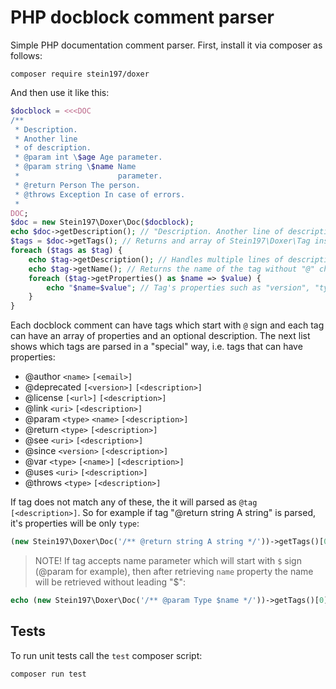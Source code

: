 # PHP docblock comment parser
Simple PHP documentation comment parser. First, install it via composer as follows:
```
composer require stein197/doxer
```
And then use it like this:
```php
$docblock = <<<DOC
/**
 * Description.
 * Another line
 * of description.
 * @param int \$age Age parameter.
 * @param string \$name Name
 *                      parameter.
 * @return Person The person.
 * @throws Exception In case of errors.
 * 
DOC;
$doc = new Stein197\Doxer\Doc($docblock);
echo $doc->getDescription(); // "Description. Another line of description."
$tags = $doc->getTags(); // Returns and array of Stein197\Doxer\Tag instances
foreach ($tags as $tag) {
	echo $tag->getDescription(); // Handles multiple lines of description
	echo $tag->getName(); // Returns the name of the tag without "@" char
	foreach ($tag->getProperties() as $name => $value) {
		echo "$name=$value"; // Tag's properties such as "version", "type", etc.
	}
}
```
Each docblock comment can have tags which start with `@` sign and each tag can have an array of properties and an optional description. The next list shows which tags are parsed in a "special" way, i.e. tags that can have properties:
- @author `<name>` `[<email>]`
- @deprecated `[<version>]` `[<description>]`
- @license `[<url>]` `[<description>]`
- @link `<uri>` `[<description>]`
- @param `<type>` `<name>` `[<description>]`
- @return `<type>` `[<description>]`
- @see `<uri>` `[<description>]`
- @since `<version>` `[<description>]`
- @var `<type>` `[<name>]` `[<description>]`
- @uses `<uri>` `[<description>]`
- @throws `<type>` `[<description>]`

If tag does not match any of these, the it will parsed as `@tag [<description>]`. So for example if tag "@return string A string" is parsed, it's properties will be only `type`:
```php
(new Stein197\Doxer\Doc('/** @return string A string */'))->getTags()[0]->getProperties(); // Return ['type' => 'string']
```

> NOTE! If tag accepts name parameter which will start with `$` sign (@param for example), then after retrieving `name` property the name will be retrieved without leading "$":
```php
echo (new Stein197\Doxer\Doc('/** @param Type $name */'))->getTags()[0]->getProperties()['name']; // "name"
```

## Tests
To run unit tests call the `test` composer script:
```
composer run test
```
